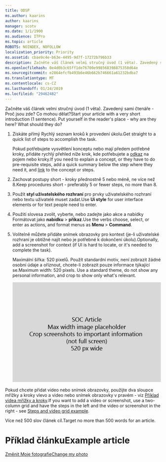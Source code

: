 ```yaml
---
title: ODSP
ms.author: kaarins
author: kaarins
manager: scotv
ms.date: 1/1/1900
ms.audience: ITPro
ms.topic: article
ROBOTS: NOINDEX, NOFOLLOW
localization_priority: Priority
ms.assetid: cbae9c4e-b63e-4495-9d7f-17272b796b33
description: Začněte váš článek velmi stručný úvod (1 věta). Zavedený sami čtenáře - Proč jsou zde? Co mohou dělat?
ms.openlocfilehash: 0e4d0b3c65ff1de76700e998568398875358d64e
ms.sourcegitcommit: e2864efcfb493b6e46b662b746661a61232bdba7
ms.translationtype: MT
ms.contentlocale: cs-CZ
ms.lasthandoff: 01/24/2019
ms.locfileid: "29462482"
---
```

<span data-ttu-id="06c97-p102">Začněte váš článek velmi stručný úvod (1 věta). Zavedený sami čtenáře - Proč jsou zde? Co mohou dělat?</span><span class="sxs-lookup"><span data-stu-id="06c97-p102">Start your article with a very short introduction (1 sentence). Put yourself in the reader's place - why are they here? What should they do?</span></span> 
  
1. <span data-ttu-id="06c97-108">Získáte přímý Rychlý seznam kroků k provedení úkolu.</span><span class="sxs-lookup"><span data-stu-id="06c97-108">Get straight to a quick list of steps to accomplish the task.</span></span>
    
    <span data-ttu-id="06c97-109">Pokud potřebujete vysvětlení konceptu nebo mají předem potřebné kroky, přidáte rychlý přehled níže krok, kde potřebujete a [odkaz](https://support.office.com/article/f37e7984-cf03-4fde-92d3-82970d7e241b.aspx) na pojem nebo kroky.</span><span class="sxs-lookup"><span data-stu-id="06c97-109">If you need to explain a concept, or they have to do pre-requisite steps, add a quick summary below the step where they need it, and [link](https://support.office.com/article/f37e7984-cf03-4fde-92d3-82970d7e241b.aspx) to the concept or steps.</span></span> 
    
2. <span data-ttu-id="06c97-110">Zachovat postupy short - kroky přednostně 5 nebo méně, ne více než 8.</span><span class="sxs-lookup"><span data-stu-id="06c97-110">Keep procedures short - preferably 5 or fewer steps, no more than 8.</span></span>
    
3. <span data-ttu-id="06c97-111">Použít **styl uživatelského rozhraní** pro prvky uživatelského rozhraní nebo textu uživatelé muset zadat.</span><span class="sxs-lookup"><span data-stu-id="06c97-111">Use **Ui style** for user interface elements or for text people need to enter.</span></span> 
    
4. <span data-ttu-id="06c97-112">Použití slovesa zvolit, vyberte, nebo zadejte jako akce a nabídky Formátovat jako **nabídku** \> **příkaz**.</span><span class="sxs-lookup"><span data-stu-id="06c97-112">Use the verbs choose, select, or enter as actions, and format menus as **Menu** \> **Command**.</span></span>
    
5. <span data-ttu-id="06c97-113">Volitelně můžete přidáte snímek obrazovky pro kontext (je-li uživatelské rozhraní je obtížné najít nebo je potřebné k dokončení úkolu).</span><span class="sxs-lookup"><span data-stu-id="06c97-113">Optionally, add a screenshot for context (if UI is hard to locate, or it's needed to complete the task).</span></span>
    
    <span data-ttu-id="06c97-p103">Maximální šířka: 520 pixelů. Použít standardní motiv, není zobrazit žádné osobní údaje a oříznout, chcete-li zobrazit pouze informace týkající se.</span><span class="sxs-lookup"><span data-stu-id="06c97-p103">Maximum width: 520 pixels. Use a standard theme, do not show any personal information, and crop to show only what's relevant.</span></span> 
    
    ![-Maximální šířka SOC článku díla představuje 520 pixelů](media/7d43d3be-8658-4a5b-aa15-ed62a47a2b24.png)
  
<span data-ttu-id="06c97-117">Pokud chcete přidat video nebo snímek obrazovky, použijte dva sloupce mřížky a kroky vlevo a video nebo snímek obrazovky v pravém - viz [Příklad videa mřížky a kroky](https://support.office.com/article/14ce8e82-efa0-47f5-bb84-94f078db3dae.aspx).</span><span class="sxs-lookup"><span data-stu-id="06c97-117">If you want to add a video or screenshot, use a two-column grid and have the steps in the left and the video or screenshot in the right - see [Steps and video grid example](https://support.office.com/article/14ce8e82-efa0-47f5-bb84-94f078db3dae.aspx).</span></span> 
  
<span data-ttu-id="06c97-118">Více než 500 slov článek cíl.</span><span class="sxs-lookup"><span data-stu-id="06c97-118">Target no more than 500 words for an article.</span></span>
  
# <a name="example-article"></a><span data-ttu-id="06c97-119">Příklad článku</span><span class="sxs-lookup"><span data-stu-id="06c97-119">Example article</span></span>

[<span data-ttu-id="06c97-120">Změnit Moje fotografie</span><span class="sxs-lookup"><span data-stu-id="06c97-120">Change my photo</span></span>](https://support.office.com/article/555376e0-1fca-49ba-8434-307a0525c767.aspx)
  

